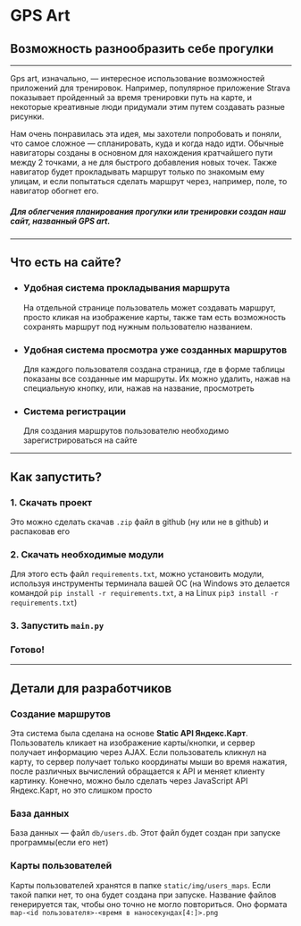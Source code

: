 # GPS Art
## Возможность разнообразить себе прогулки

---
Gps art, изначально, — интересное использование возможностей приложений для
тренировок. Например, популярное приложение Strava показывает пройденный за 
время тренировки путь на карте, и некоторые креативные люди придумали этим путем создавать
разные рисунки.

Нам очень понравилась эта идея, мы захотели попробовать и поняли,
что самое сложное — спланировать, куда и когда надо идти. Обычные навигаторы созданы
в основном для нахождения кратчайшего пути между 2 точками, а не для
быстрого добавления новых точек. Также навигатор будет прокладывать маршрут только по знакомым 
ему улицам, и если попытаться сделать маршрут через, например, поле, то 
навигатор обогнет его.
##### Для облегчения планирования прогулки или тренировки создан наш сайт, названный _GPS art_.

---

## Что есть на сайте?
 
 * ###  Удобная система прокладывания маршрута
    На отдельной странице пользователь может создавать маршрут, просто кликая на изображение
    карты, также там есть возможность сохранять маршрут под нужным пользователю названием.
 * ###  Удобная система просмотра уже созданных маршрутов
    Для каждого пользователя создана страница, где в форме таблицы показаны все созданные им
    маршруты. Их можно удалить, нажав на специальную кнопку, или, нажав на название, просмотреть
 * ### Система регистрации
    Для создания маршрутов пользователю необходимо зарегистрироваться на сайте

---

## Как запустить?

### 1. Скачать проект
Это можно сделать скачав `.zip` файл в github (ну или не в github) и распаковав его

### 2. Скачать необходимые модули
Для этого есть файл `requirements.txt`, можно установить модули, используя инструменты терминала вашей ОС
(на Windows это делается командой `pip install -r requirements.txt`, а на 
Linux `pip3 install -r requirements.txt`)

### 3. Запустить `main.py`

### Готово!

---

## Детали для разработчиков

### Создание маршрутов
Эта система была сделана на основе **Static API Яндекс.Карт**. 
Пользователь кликает на
изображение карты/кнопки, и сервер получает информацию через AJAX. Если пользователь кликнул на карту,
то сервер получает только координаты мыши во время нажатия, после различных вычислений обращается к API
и меняет клиенту картинку. Конечно, можно было сделать через JavaScript API Яндекс.Карт, но это
слишком просто

### База данных
База данных — файл `db/users.db`. Этот файл будет создан при запуске программы(если его нет)

### Карты пользователей
Карты пользователей хранятся в папке `static/img/users_maps`. Если такой папки нет, то она
будет создана при запуске. Название файлов генерируется так, чтобы оно точно не могло повториться.
Оно формата `map-<id пользователя>-<время в наносекундах[4:]>.png`

